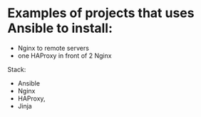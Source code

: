 # Examples of projects that uses Ansible to install:
- Nginx to remote servers
- one HAProxy in front of 2 Nginx

Stack:
- Ansible
- Nginx
- HAProxy,
- Jinja